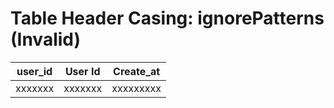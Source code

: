 # Table Header Casing: ignorePatterns (Invalid)

| user_id | User Id | Create_at |
| ------- | ------- | --------- |
| xxxxxxx | xxxxxxx | xxxxxxxxx |
